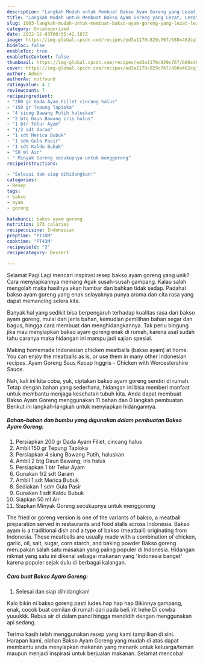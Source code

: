 ```yaml
---
description: "Langkah Mudah untuk Membuat Bakso Ayam Goreng yang Lezat, Lezat"
title: "Langkah Mudah untuk Membuat Bakso Ayam Goreng yang Lezat, Lezat"
slug: 1003-langkah-mudah-untuk-membuat-bakso-ayam-goreng-yang-lezat-lezat
category: Uncategorized
date: 2022-12-03T00:55:42.187Z
image: https://img-global.cpcdn.com/recipes/ed3a1170c829c767/680x482cq70/bakso-ayam-goreng-foto-resep-utama.jpg
hideToc: false
enableToc: true
enableTocContent: false
thumbnail: https://img-global.cpcdn.com/recipes/ed3a1170c829c767/680x482cq70/bakso-ayam-goreng-foto-resep-utama.jpg
cover: https://img-global.cpcdn.com/recipes/ed3a1170c829c767/680x482cq70/bakso-ayam-goreng-foto-resep-utama.jpg
author: Admin
authorAv: notfound
ratingvalue: 4.1
reviewcount: 7
recipeingredient:
- "200 gr Dada Ayam Fillet cincang halus"
- "150 gr Tepung Tapioka"
- "4 siung Bawang Putih haluskan"
- "2 btg Daun Bawang iris halus"
- "1 btr Telur Ayam"
- "1/2 sdt Garam"
- "1 sdt Merica Bubuk"
- "1 sdm Gula Pasir"
- "1 sdt Kaldu Bubuk"
- "50 ml Air"
- " Minyak Goreng secukupnya untuk menggoreng"
recipeinstructions:

- "Selesai dan siap dihidangkan!"
categories:
- Resep
tags:
- bakso
- ayam
- goreng

katakunci: bakso ayam goreng 
nutrition: 173 calories
recipecuisine: Indonesian
preptime: "PT18M"
cooktime: "PT43M"
recipeyield: "3"
recipecategory: Dessert

---
```



Selamat Pagi Lagi mencari inspirasi resep bakso ayam goreng yang unik? Cara menyiapkannya memang Agak susah-susah gampang. Kalau salah mengolah maka hasilnya akan hambar dan bahkan tidak sedap. Padahal bakso ayam goreng yang enak selayaknya punya aroma dan cita rasa yang dapat memancing selera kita.


Banyak hal yang sedikit bisa berpengaruh terhadap kualitas rasa dari bakso ayam goreng, mulai dari jenis bahan, kemudian pemilihan bahan segar dan bagus, hingga cara membuat dan menghidangkannya. Tak perlu bingung jika mau menyiapkan bakso ayam goreng enak di rumah, karena asal sudah tahu caranya maka hidangan ini mampu jadi sajian spesial.

Making homemade Indonesian chicken meatballs (bakso ayam) at home. You can enjoy the meatballs as is, or use them in many other Indonesian recipes. Ayam Goreng Saus Kecap Inggris - Chicken with Worcestershire Sauce.


Nah, kali ini kita coba, yuk, ciptakan bakso ayam goreng sendiri di rumah. Tetap dengan bahan yang sederhana, hidangan ini bisa memberi manfaat untuk membantu menjaga kesehatan tubuh kita. Anda dapat membuat Bakso Ayam Goreng menggunakan 11 bahan dan 0 langkah pembuatan. Berikut ini langkah-langkah untuk menyiapkan hidangannya.

<!--inarticleads1-->

##### Bahan-bahan dan bumbu yang digunakan dalam pembuatan Bakso Ayam Goreng:

1. Persiapkan 200 gr Dada Ayam Fillet, cincang halus
1. Ambil 150 gr Tepung Tapioka
1. Persiapkan 4 siung Bawang Putih, haluskan
1. Ambil 2 btg Daun Bawang, iris halus
1. Persiapkan 1 btr Telur Ayam
1. Gunakan 1/2 sdt Garam
1. Ambil 1 sdt Merica Bubuk
1. Sediakan 1 sdm Gula Pasir
1. Gunakan 1 sdt Kaldu Bubuk
1. Siapkan 50 ml Air
1. Siapkan  Minyak Goreng secukupnya untuk menggoreng


The fried or goreng version is one of the variants of bakso, a meatball preparation served in restaurants and food stalls across Indonesia. Bakso ayam is a traditional dish and a type of bakso (meatball) originating from Indonesia. These meatballs are usually made with a combination of chicken, garlic, oil, salt, sugar, corn starch, and baking powder Bakso goreng merupakan salah satu masakan yang paling populer di Indonesia. Hidangan nikmat yang satu ini dikenal sebagai makanan yang &#39;Indonesia banget&#39; karena populer sejak dulu di berbagai kalangan. 

<!--inarticleads2-->

##### Cara buat Bakso Ayam Goreng:


1. Selesai dan siap dihidangkan!

Kalo bikin ni bakso goreng pasti ludes.hap hap hap Bikinnya gampang, enak, cocok buat cemilan di rumah dari pada beli.irit hehe Di cowba yuuukkk. Rebus air di dalam panci hingga mendidih dengan menggunakan api sedang. 

Terima kasih telah menggunakan resep yang kami tampilkan di sini. Harapan kami, olahan Bakso Ayam Goreng yang mudah di atas dapat membantu anda menyiapkan makanan yang menarik untuk keluarga/teman maupun menjadi inspirasi untuk berjualan makanan. Selamat mencoba!
